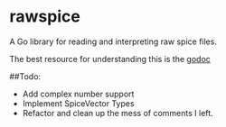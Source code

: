 rawspice
========

A Go library for reading and interpreting raw spice files.

The best resource for understanding this is the [godoc](https://godoc.org/github.com/norcalli/rawspice)

##Todo:
- Add complex number support
- Implement SpiceVector Types
- Refactor and clean up the mess of comments I left.